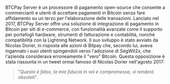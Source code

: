 BTCPay Server è un processore di pagamento open-source che consente a commercianti e utenti di accettare pagamenti in Bitcoin senza fare affidamento su un terzo per l'elaborazione delle transazioni. Lanciato nel 2017, BTCPay Server offre una soluzione di integrazione di pagamento in Bitcoin per siti di e-commerce, con funzionalità avanzate come il supporto per portafogli hardware, strumenti di fatturazione e contabilità, nonché compatibilità con la Lightning Network. Il suo sviluppo è stato avviato da Nicolas Dorier, in risposta alle azioni di Bitpay che, secondo lui, aveva ingannato i suoi utenti spingendoli verso l'adozione di SegWit2x, che l'azienda considerava erroneamente il "vero" Bitcoin. Questa opposizione è stata riassunta in un tweet ormai famoso di Nicolas Dorier nell'agosto 2017:

> "_Questo è falso, la mia fiducia in voi è compromessa, vi renderò obsoleti_".